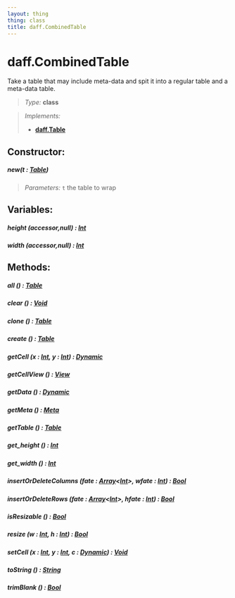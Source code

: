 ```yaml
---
layout: thing
thing: class
title: daff.CombinedTable
---
```

# daff.CombinedTable


  Take a table that may include meta-data and spit it into a regular table and a
  meta-data table.




> *Type:* **class**

> *Implements:*
> 
>   * **[daff.Table](Table.html)**



## Constructor:

##### **new**(t : <a href="../coopy/Table.html" class="type">Table</a>)


> *Parameters:*  `t` the table to wrap









## Variables:

#####  **height** (accessor,null) : <a href="../Int.html" class="type">Int</a>



#####  **width** (accessor,null) : <a href="../Int.html" class="type">Int</a>



## Methods:


##### **all** () : <a href="../coopy/Table.html" class="type">Table</a>




##### **clear** () : <a href="../Void.html" class="type">Void</a>




##### **clone** () : <a href="../coopy/Table.html" class="type">Table</a>




##### **create** () : <a href="../coopy/Table.html" class="type">Table</a>




##### **getCell** (x : <a href="../Int.html" class="type">Int</a>, y : <a href="../Int.html" class="type">Int</a>) : <a href="../Dynamic.html" class="type">Dynamic</a>




##### **getCellView** () : <a href="../coopy/View.html" class="type">View</a>




##### **getData** () : <a href="../Dynamic.html" class="type">Dynamic</a>




##### **getMeta** () : <a href="../coopy/Meta.html" class="type">Meta</a>




##### **getTable** () : <a href="../coopy/Table.html" class="type">Table</a>




##### **get_height** () : <a href="../Int.html" class="type">Int</a>




##### **get_width** () : <a href="../Int.html" class="type">Int</a>




##### **insertOrDeleteColumns** (fate : <a href="../Array.html" class="type">Array</a>&lt;<a href="../Int.html" class="type">Int</a>&gt;, wfate : <a href="../Int.html" class="type">Int</a>) : <a href="../Bool.html" class="type">Bool</a>




##### **insertOrDeleteRows** (fate : <a href="../Array.html" class="type">Array</a>&lt;<a href="../Int.html" class="type">Int</a>&gt;, hfate : <a href="../Int.html" class="type">Int</a>) : <a href="../Bool.html" class="type">Bool</a>




##### **isResizable** () : <a href="../Bool.html" class="type">Bool</a>




##### **resize** (w : <a href="../Int.html" class="type">Int</a>, h : <a href="../Int.html" class="type">Int</a>) : <a href="../Bool.html" class="type">Bool</a>




##### **setCell** (x : <a href="../Int.html" class="type">Int</a>, y : <a href="../Int.html" class="type">Int</a>, c : <a href="../Dynamic.html" class="type">Dynamic</a>) : <a href="../Void.html" class="type">Void</a>




##### **toString** () : <a href="../String.html" class="type">String</a>




##### **trimBlank** () : <a href="../Bool.html" class="type">Bool</a>




